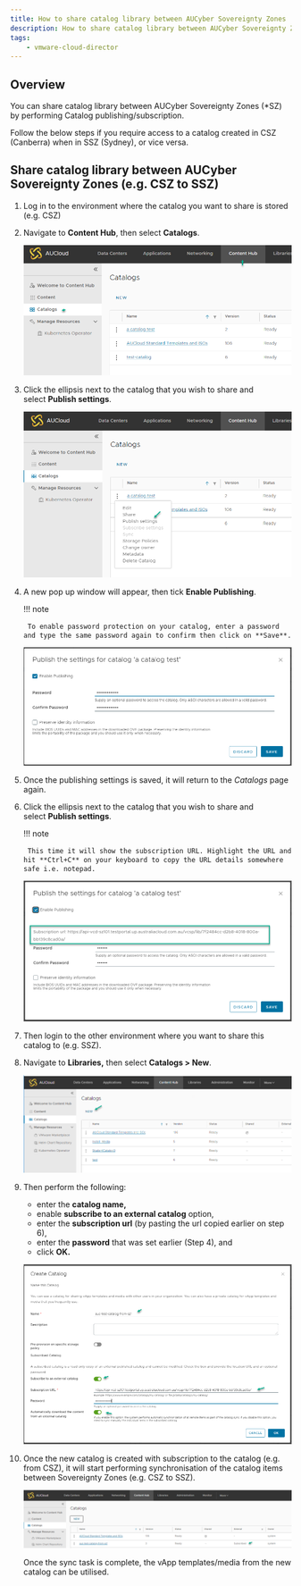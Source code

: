 ```yaml
---
title: How to share catalog library between AUCyber Sovereignty Zones
description: How to share catalog library between AUCyber Sovereignty Zones
tags:
    - vmware-cloud-director
---
```


## Overview

You can share catalog library between AUCyber Sovereignty Zones (*SZ) by performing Catalog publishing/subscription.

Follow the below steps if you require access to a catalog created in CSZ (Canberra) when in SSZ (Sydney), or vice versa.

## Share catalog library between AUCyber Sovereignty Zones (e.g. CSZ to SSZ)

1. Log in to the environment where the catalog you want to share is stored (e.g. CSZ)

1. Navigate to **Content Hub**, then select **Catalogs**.

    ![Nav Catalogs](./../assets/nav_contenthub_catalogs.png)

1. Click the ellipsis next to the catalog that you wish to share and select **Publish settings**.

    ![Publish Settings](./../assets/publish_settings_updated.png)

2. A new pop up window will appear, then tick **Enable Publishing**.

    !!! note

        To enable password protection on your catalog, enter a password and type the same password again to confirm then click on **Save**.

    ![Publish Settings](./../assets/publish_settings_01.png)

3. Once the publishing settings is saved, it will return to the _Catalogs_ page again.

4. Click the ellipsis next to the catalog that you wish to share and select **Publish settings**.

    !!! note

        This time it will show the subscription URL. Highlight the URL and hit **Ctrl+C** on your keyboard to copy the URL details somewhere safe i.e. notepad.

    ![Publish Settings](./../assets/publish_settings_02.png)

5. Then login to the other environment where you want to share this catalog to (e.g. SSZ).

6. Navigate to **Libraries,** then select **Catalogs > New**.

    ![Catalog New](./../assets/nav_catalogs_new.png)

7. Then perform the following:

    - enter the **catalog name,**
    - enable **subscribe to an external catalog** option,
    - enter the **subscription url** (by pasting the url copied earlier on step 6),
    - enter the **password** that was set earlier (Step 4), and
    - click **OK.**

    ![Create Catalog](./../assets/subscribe_catalog.png)

8. Once the new catalog is created with subscription to the catalog (e.g. from CSZ), it will start performing synchronisation of the catalog items between Sovereignty Zones (e.g. CSZ to SSZ).  

    ![List Catalog](./../assets/catalog_list_updated.png)
    
    Once the sync task is complete, the vApp templates/media from the new catalog can be utilised.
